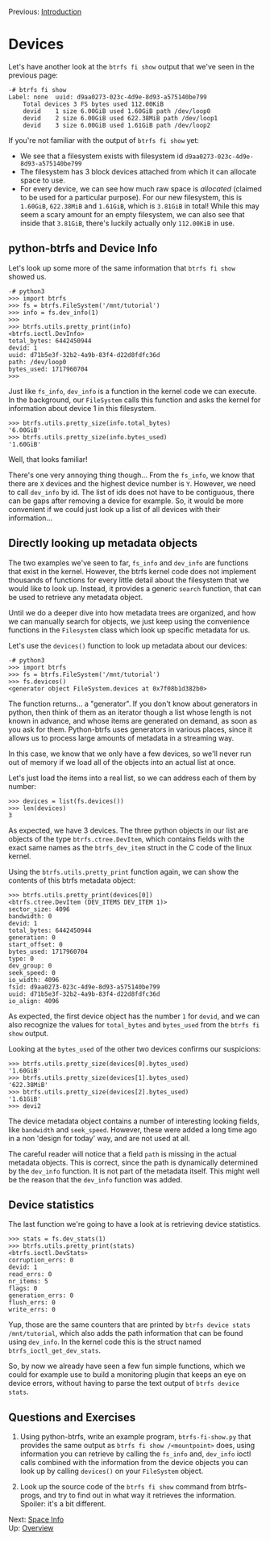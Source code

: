 Previous: [Introduction](intro.md)

Devices
=======

Let's have another look at the `btrfs fi show` output that we've seen in the
previous page:

```
-# btrfs fi show
Label: none  uuid: d9aa0273-023c-4d9e-8d93-a575140be799
    Total devices 3 FS bytes used 112.00KiB
    devid    1 size 6.00GiB used 1.60GiB path /dev/loop0
    devid    2 size 6.00GiB used 622.38MiB path /dev/loop1
    devid    3 size 6.00GiB used 1.61GiB path /dev/loop2
```

If you're not familiar with the output of `btrfs fi show` yet:
 * We see that a filesystem exists with filesystem id
   `d9aa0273-023c-4d9e-8d93-a575140be799`
 * The filesystem has 3 block devices attached from which it can allocate space
   to use.
 * For every device, we can see how much raw space is _allocated_ (claimed to
   be used for a particular purpose).  For our new filesystem, this is
   `1.60GiB`, `622.38MiB` and `1.61GiB`, which is `3.81GiB` in total!  While
   this may seem a scary amount for an empty filesystem, we can also see that
   inside that `3.81GiB`, there's luckily actually only `112.00KiB` in use.

python-btrfs and Device Info
----------------------------

Let's look up some more of the same information that `btrfs fi show` showed us.

```
-# python3
>>> import btrfs
>>> fs = btrfs.FileSystem('/mnt/tutorial')
>>> info = fs.dev_info(1)
>>>
>>> btrfs.utils.pretty_print(info)
<btrfs.ioctl.DevInfo>
total_bytes: 6442450944
devid: 1
uuid: d71b5e3f-32b2-4a9b-83f4-d22d8fdfc36d
path: /dev/loop0
bytes_used: 1717960704
>>>

```

Just like `fs_info`, `dev_info` is a function in the kernel code we can
execute. In the background, our `FileSystem` calls this function and asks the
kernel for information about device 1 in this filesystem.

```
>>> btrfs.utils.pretty_size(info.total_bytes)
'6.00GiB'
>>> btrfs.utils.pretty_size(info.bytes_used)
'1.60GiB'
```

Well, that looks familiar!

There's one very annoying thing though... From the `fs_info`, we know that
there are `X` devices and the highest device number is `Y`. However, we need to
call `dev_info` by id. The list of ids does not have to be contiguous, there
can be gaps after removing a device for example. So, it would be more
convenient if we could just look up a list of all devices with their
information...

Directly looking up metadata objects
------------------------------------

The two examples we've seen to far, `fs_info` and `dev_info` are functions that
exist in the kernel. However, the btrfs kernel code does not implement
thousands of functions for every little detail about the filesystem that we
would like to look up. Instead, it provides a generic `search` function, that
can be used to retrieve any metadata object.

Until we do a deeper dive into how metadata trees are organized, and how we can
manually search for objects, we just keep using the convenience functions in
the `Filesystem` class which look up specific metadata for us.

Let's use the `devices()` function to look up metadata about our devices:

```
-# python3
>>> import btrfs
>>> fs = btrfs.FileSystem('/mnt/tutorial')
>>> fs.devices()
<generator object FileSystem.devices at 0x7f08b1d382b0>
```

The function returns... a "generator". If you don't know about generators in
python, then think of them as an iterator though a list whose length is not
known in advance, and whose items are generated on demand, as soon as you ask
for them.  Python-btrfs uses generators in various places, since it allows us
to process large amounts of metadata in a streaming way.

In this case, we know that we only have a few devices, so we'll never run out
of memory if we load all of the objects into an actual list at once.

Let's just load the items into a real list, so we can address each of them
by number:

```
>>> devices = list(fs.devices())
>>> len(devices)
3
```

As expected, we have 3 devices. The three python objects in our list are
objects of the type `btrfs.ctree.DevItem`, which contains fields with the exact
same names as the `btrfs_dev_item` struct in the C code of the linux kernel.

Using the `btrfs.utils.pretty_print` function again, we can show the contents
of this btrfs metadata object:

```
>>> btrfs.utils.pretty_print(devices[0])
<btrfs.ctree.DevItem (DEV_ITEMS DEV_ITEM 1)>
sector_size: 4096
bandwidth: 0
devid: 1
total_bytes: 6442450944
generation: 0
start_offset: 0
bytes_used: 1717960704
type: 0
dev_group: 0
seek_speed: 0
io_width: 4096
fsid: d9aa0273-023c-4d9e-8d93-a575140be799
uuid: d71b5e3f-32b2-4a9b-83f4-d22d8fdfc36d
io_align: 4096
```

As expected, the first device object has the number `1` for `devid`, and we can
also recognize the values for `total_bytes` and `bytes_used` from the `btrfs fi
show` output.

Looking at the `bytes_used` of the other two devices confirms our suspicions:

```
>>> btrfs.utils.pretty_size(devices[0].bytes_used)
'1.60GiB'
>>> btrfs.utils.pretty_size(devices[1].bytes_used)
'622.38MiB'
>>> btrfs.utils.pretty_size(devices[2].bytes_used)
'1.61GiB'
>>> devi2
```

The device metadata object contains a number of interesting looking fields,
like `bandwidth` and `seek_speed`. However, these were added a long time ago in
a non 'design for today' way, and are not used at all.

The careful reader will notice that a field `path` is missing in the actual
metadata objects. This is correct, since the path is dynamically determined by
the `dev_info` function. It is not part of the metadata itself. This might well
be the reason that the `dev_info` function was added.

Device statistics
-----------------

The last function we're going to have a look at is retrieving device statistics.

```
>>> stats = fs.dev_stats(1)
>>> btrfs.utils.pretty_print(stats)
<btrfs.ioctl.DevStats>
corruption_errs: 0
devid: 1
read_errs: 0
nr_items: 5
flags: 0
generation_errs: 0
flush_errs: 0
write_errs: 0
```

Yup, those are the same counters that are printed by `btrfs device stats
/mnt/tutorial`, which also adds the path information that can be found using
`dev_info`. In the kernel code this is the struct named
`btrfs_ioctl_get_dev_stats`.

So, by now we already have seen a few fun simple functions, which we could for
example use to build a monitoring plugin that keeps an eye on device errors,
without having to parse the text output of `btrfs device stats`.

Questions and Exercises
-----------------------

1. Using python-btrfs, write an example program, `btrfs-fi-show.py` that
   provides the same output as `btrfs fi show /<mountpoint>` does, using
   information you can retrieve by calling the `fs_info` and, `dev_info` ioctl
   calls combined with the information from the device objects you can look up
   by calling `devices()` on your `FileSystem` object.

2. Look up the source code of the `btrfs fi show` command from btrfs-progs, and
   try to find out in what way it retrieves the information. Spoiler: it's a
   bit different.

Next: [Space Info](space_info.md)  
Up: [Overview](README.md)

